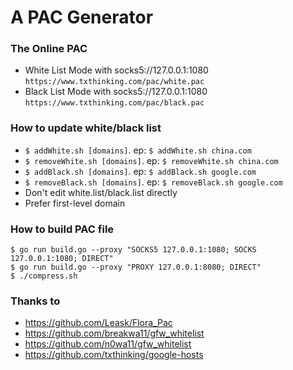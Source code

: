 # A PAC Generator

### The Online PAC

* White List Mode with socks5://127.0.0.1:1080 `https://www.txthinking.com/pac/white.pac`
* Black List Mode with socks5://127.0.0.1:1080 `https://www.txthinking.com/pac/black.pac`

### How to update white/black list

* `$ addWhite.sh [domains]`. ep: `$ addWhite.sh china.com`
* `$ removeWhite.sh [domains]`. ep: `$ removeWhite.sh china.com`
* `$ addBlack.sh [domains]`. ep: `$ addBlack.sh google.com`
* `$ removeBlack.sh [domains]`. ep: `$ removeBlack.sh google.com`
* Don't edit white.list/black.list directly
* Prefer first-level domain

### How to build PAC file

```
$ go run build.go --proxy "SOCKS5 127.0.0.1:1080; SOCKS 127.0.0.1:1080; DIRECT"
$ go run build.go --proxy "PROXY 127.0.0.1:8080; DIRECT"
$ ./compress.sh
```

### Thanks to

* https://github.com/Leask/Flora_Pac
* https://github.com/breakwa11/gfw_whitelist
* https://github.com/n0wa11/gfw_whitelist
* https://github.com/txthinking/google-hosts
